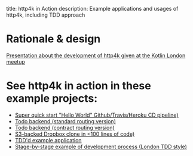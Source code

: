 title: http4k in Action
description: Example applications and usages of http4k, including TDD approach 

# Rationale & design
[Presentation about the development of http4k given at the Kotlin London meetup](https://www.http4k.org/server_as_a_function_in_kotlin)

# See http4k in action in these example projects:
* [Super quick start "Hello World" Github/Travis/Heroku CD pipeline)](https://start.http4k.org)
* [Todo backend (standard routing version)](https://github.com/http4k/http4k-todo-backend)
* [Todo backend (contract routing version)](https://github.com/http4k/http4k-contract-todo-backend)
* [S3-backed Dropbox clone in <100 lines of code)](https://github.com/daviddenton/http4k-demo-s3box)
* [TDD'd example application](https://github.com/http4k/http4k-contract-example-app)
* [Stage-by-stage example of development process (London TDD style)](/guide/example)
